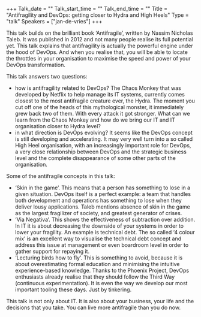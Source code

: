 +++
Talk_date = ""
Talk_start_time = ""
Talk_end_time = ""
Title = "Antifragility and DevOps: getting closer to Hydra and High Heels"
Type = "talk"
Speakers = ["jan-de-vries"]
+++

This talk builds on the brilliant book ‘Antifragile’, written by Nassim Nicholas Taleb. It was published in 2012 and not many people realise its full potential yet.
This talk explains that antifragility is actually the powerful engine under the hood of DevOps. And when you realise that, you will be able to locate the throttles in your organisation to maximise the speed and power of your DevOps transformation.

This talk answers two questions:

* how is antifragility related to DevOps? The Chaos Monkey that was developed by Netflix to help manage its IT systems, currently comes closest to the most antifragile creature ever, the Hydra. The moment you cut off one of the heads of this mythological monster, it immediately grew back two of them. With every attack it got stronger. What can we learn from the Chaos Monkey and how do we bring our IT and IT organisation closer to Hydra level?
* in what direction is DevOps evolving? It seems like the DevOps concept is still developing and accelerating. It may very well turn into a so called High Heel organisation, with an increasingly important role for DevOps, a very close relationship between DevOps and the strategic business level and the complete disappearance of some other parts of the organisation.

Some of the antifragile concepts in this talk:

* ‘Skin in the game’. This means that a person has something to lose in a given situation. DevOps itself is a perfect example: a team that handles both development and operations has something to lose when they deliver lousy applications. Taleb mentions absence of skin in the game as the largest fragilizer of society, and greatest generator of crises.
* ‘Via Negativa’. This shows the effectiveness of subtraction over addition. In IT it is about decreasing the downside of your systems in order to lower your fragility. An example is technical debt. The so called ‘4 colour mix’ is an excellent way to visualise the technical debt concept and address this issue at management or even boardroom level in order to gather support for repaying it.
* ‘Lecturing birds how to fly’. This is something to avoid, because it is about overestimating formal education and minimising the intuitive experience-based knowledge. Thanks to the Phoenix Project, DevOps enthusiasts already realise that they should follow the Third Way (continuous experimentation). It is even the way we develop our most important tooling these days. Just by tinkering.

This talk is not only about IT. It is also about your business, your life and the decisions that you take. You can live more antifragile than you do now.
